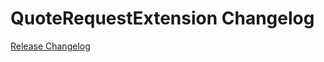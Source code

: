 # QuoteRequestExtension Changelog

[Release Changelog](https://github.com/spryker/quote-request-extension/releases)
